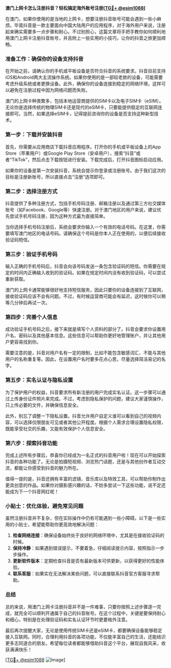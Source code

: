 **澳门上网卡怎么注册抖音？轻松搞定海外账号注册[[TG💪+ @esim1088](https://t.me/s/esim1088)]**

在澳门，如果你使用的是当地的上网卡，想要注册抖音账号可能会遇到一些小麻烦。毕竟抖音是一款主要面向中国大陆用户的应用程序，对于海外用户来说，注册起来确实需要多一点步骤和耐心。不过别担心，这篇文章将手把手教你如何顺利地用澳门上网卡注册抖音账号，并且附上一些实用的小技巧，让你的抖音之旅更加顺畅。

### **准备工作：确保你的设备支持抖音**

在开始之前，请确认你的手机或平板设备是否符合抖音的系统要求。抖音目前支持iOS和Android两大主流操作系统。如果你使用的是一部较老款的设备，可能需要考虑升级系统或者更换设备。此外，确保你的设备连接到稳定的网络环境，这样可以避免在注册过程中因为网络问题而失败。

澳门的上网卡种类繁多，包括本地运营商提供的SIM卡以及电子SIM卡（eSIM）。无论你是选择传统的物理SIM卡还是现代的eSIM卡，只要能提供稳定的互联网连接即可。当然，如果选择eSIM卡，记得提前咨询你的设备是否支持这种新型技术。

### **第一步：下载并安装抖音**

首先，你需要从应用商店下载抖音应用程序。打开你的手机或平板设备上的App Store（苹果用户）或Google Play Store（安卓用户），搜索“抖音”或者“TikTok”，然后点击下载按钮进行安装。下载完成后，打开抖音图标启动应用。

如果你的设备是第一次安装抖音，系统会提示你登录或注册账号。由于我们这次的目标是注册新账号，所以直接点击“注册”选项即可。

### **第二步：选择注册方式**

抖音提供了多种注册方式，包括手机号码注册、邮箱注册以及通过第三方社交媒体账号（如Facebook、Google等）快速注册。对于澳门地区的用户来说，建议优先尝试手机号码注册，因为这种方式最为直接简单。

当你选择手机号码注册后，系统会要求你输入一个有效的电话号码。在这里，你需要填写澳门地区的电话号码。请确保这个号码是你本人正在使用的，以便后续接收验证码短信。

### **第三步：验证手机号码**

输入正确的手机号码后，抖音会向该号码发送一条包含验证码的短信。你需要在规定的时间内正确输入收到的验证码。如果在规定时间内没有收到验证码，可以尝试重新获取。

澳门的上网卡通常能够很好地支持短信服务，因此只要你的设备连接到了互联网，接收验证码应该不会有问题。不过，有时候运营商可能会有延迟，这时候你可以稍等几分钟后再试一次。

### **第四步：完善个人信息**

成功验证手机号码之后，接下来就是填写个人资料的部分了。抖音会要求你设置用户名、密码以及其他基本信息。这些信息可以帮助你更好地管理账户，并让其他用户更容易找到你。

需要注意的是，抖音对用户名有一定的限制，比如不能包含敏感词汇、不能与其他用户的名称重复等。因此，在设置用户名时要多花点心思，尽量选择简洁易记的名字。

### **第五步：实名认证与隐私设置**

为了保护用户的权益，抖音要求所有新注册的用户完成实名认证。这一步骤可以通过上传身份证件照片来完成。不过，考虑到隐私保护的问题，建议大家谨慎操作，只上传必要的文件，并确保信息安全。

此外，别忘了调整一下隐私设置。抖音允许用户自定义谁可以看到自己的视频内容，可以选择仅限朋友可见或者其他公开程度。根据个人需求合理设置隐私权限，既能享受社交的乐趣，又能有效保护个人信息安全。

### **第六步：探索抖音功能**

完成上述所有步骤后，恭喜你已经成为一名正式的抖音用户啦！现在可以开始探索抖音的各种功能了。无论是拍摄短视频、浏览热门话题，还是与其他创作者互动交流，都能让你感受到抖音的魅力所在。

值得一提的是，抖音还拥有丰富的滤镜、音乐库以及特效工具，可以帮助你制作出更具创意的作品。如果你对摄影感兴趣的话，不妨多尝试一下这些功能，说不定还能成为下一个抖音网红呢！

### **小贴士：优化体验，避免常见问题**

虽然注册抖音并不复杂，但在实际操作中仍有可能遇到一些小障碍。以下是一些实用的小贴士，希望能帮助你更高效地解决问题：

1. **检查网络连接**：确保设备始终处于良好的网络环境中，尤其是在接收验证码的时候。
2. **保持冷静**：如果遇到错误提示，不要着急，仔细阅读提示内容，按照指示一步步操作。
3. **更新软件版本**：定期检查抖音是否有最新版本可供更新，以获得更好的性能体验。
4. **联系客服**：如果实在无法解决某些问题，可以直接联系抖音官方客服寻求帮助。

### **总结**

总的来说，用澳门上网卡注册抖音并不是一件难事，只要你按照上述步骤逐一完成，就完全可以顺利开通属于自己的抖音账号。在这个过程中，关键是要保持耐心和细心，特别是在处理验证码和实名认证环节时更要格外注意。

最后再次提醒大家，无论是使用传统SIM卡还是eSIM卡，都要确保设备能够稳定接入互联网。同时，合理利用抖音的各项功能，不仅能丰富自己的生活，还能结识更多志同道合的朋友。希望每位读者都能够借助抖音这个平台，展现自我风采，收获满满快乐！

[[TG💪+ @esim1088](https://t.me/s/esim1088) ![Image](https://i.postimg.cc/4NQfJmqS/Snipaste-2025-05-13-00-14-12.png)]
